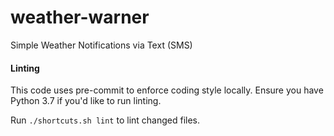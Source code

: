 # weather-warner
Simple Weather Notifications via Text (SMS)

#### Linting

This code uses pre-commit to enforce coding style locally. Ensure you have Python 3.7 if you'd like to run linting.

Run `./shortcuts.sh lint` to lint changed files.

